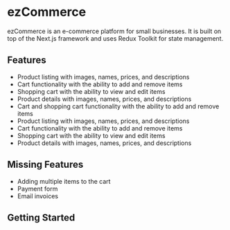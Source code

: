 # ezCommerce

ezCommerce is an e-commerce platform for small businesses. It is built on top of the Next.js framework and uses Redux Toolkit for state management.

## Features

- Product listing with images, names, prices, and descriptions
- Cart functionality with the ability to add and remove items
- Shopping cart with the ability to view and edit items
- Product details with images, names, prices, and descriptions
- Cart and shopping cart functionality with the ability to add and remove items
- Product listing with images, names, prices, and descriptions
- Cart functionality with the ability to add and remove items
- Shopping cart with the ability to view and edit items
- Product details with images, names, prices, and descriptions

## Missing Features

- Adding multiple items to the cart
- Payment form
- Email invoices

## Getting Started
